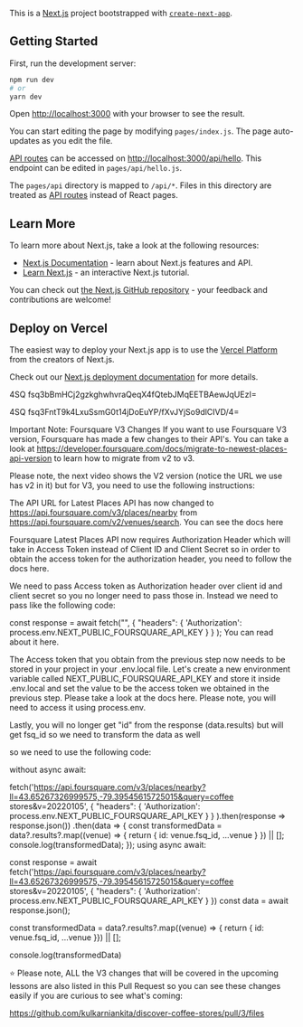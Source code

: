 This is a [Next.js](https://nextjs.org/) project bootstrapped with [`create-next-app`](https://github.com/vercel/next.js/tree/canary/packages/create-next-app).

## Getting Started

First, run the development server:

```bash
npm run dev
# or
yarn dev
```

Open [http://localhost:3000](http://localhost:3000) with your browser to see the result.

You can start editing the page by modifying `pages/index.js`. The page auto-updates as you edit the file.

[API routes](https://nextjs.org/docs/api-routes/introduction) can be accessed on [http://localhost:3000/api/hello](http://localhost:3000/api/hello). This endpoint can be edited in `pages/api/hello.js`.

The `pages/api` directory is mapped to `/api/*`. Files in this directory are treated as [API routes](https://nextjs.org/docs/api-routes/introduction) instead of React pages.

## Learn More

To learn more about Next.js, take a look at the following resources:

- [Next.js Documentation](https://nextjs.org/docs) - learn about Next.js features and API.
- [Learn Next.js](https://nextjs.org/learn) - an interactive Next.js tutorial.

You can check out [the Next.js GitHub repository](https://github.com/vercel/next.js/) - your feedback and contributions are welcome!

## Deploy on Vercel

The easiest way to deploy your Next.js app is to use the [Vercel Platform](https://vercel.com/new?utm_medium=default-template&filter=next.js&utm_source=create-next-app&utm_campaign=create-next-app-readme) from the creators of Next.js.

Check out our [Next.js deployment documentation](https://nextjs.org/docs/deployment) for more details.



4SQ  fsq3bBmHCj2gzkghwhvraQeqX4fQtebJMqEETBAewJqUEzI=

4SQ  fsq3FntT9k4LxuSsmG0t14jDoEuYP/fXvJYjSo9dlCIVD/4=





Important Note: Foursquare V3 Changes
If you want to use Foursquare V3 version, Foursquare has made a few changes to their API's. You can take a look at https://developer.foursquare.com/docs/migrate-to-newest-places-api-version to learn how to migrate from v2 to v3.

Please note, the next video shows the V2 version (notice the URL we use has v2 in it) but for V3, you need to use the following instructions:



The API URL for Latest Places API has now changed to https://api.foursquare.com/v3/places/nearby from https://api.foursquare.com/v2/venues/search. You can see the docs here

Foursquare Latest Places API now requires Authorization Header which will take in Access Token instead of Client ID and Client Secret so in order to obtain the access token for the authorization header, you need to follow the docs here.

We need to pass Access token as Authorization header over client id and client secret so you no longer need to pass those in. Instead we need to pass like the following code:

const response = await fetch("<URL>",
    {
      "headers": {
        'Authorization': process.env.NEXT_PUBLIC_FOURSQUARE_API_KEY
      }
    }
  );
You can read about it here.

The Access token that you obtain from the previous step now needs to be stored in your project in your .env.local file. Let's create a new environment variable called NEXT_PUBLIC_FOURSQUARE_API_KEY and store it inside .env.local and set the value to be the access token we obtained in the previous step. Please take a look at the docs here. Please note, you will need to access it using process.env.

Lastly, you will no longer get "id" from the response (data.results) but will get fsq_id so we need to transform the data as well

so we need to use the following code:

without async await:

fetch('https://api.foursquare.com/v3/places/nearby?ll=43.65267326999575,-79.39545615725015&query=coffee stores&v=20220105',
    {
      "headers": {
        'Authorization': process.env.NEXT_PUBLIC_FOURSQUARE_API_KEY
      }
    }
  ).then(response => response.json())
  .then(data => {
    const transformedData = data?.results?.map((venue) => {
        return {
            id: venue.fsq_id,
            ...venue
        }
    }) || [];
    console.log(transformedData);
  });
using async await:

const response = await fetch('https://api.foursquare.com/v3/places/nearby?ll=43.65267326999575,-79.39545615725015&query=coffee stores&v=20220105', {
  "headers": {
    'Authorization': process.env.NEXT_PUBLIC_FOURSQUARE_API_KEY
  }
})
const data = await response.json();
 
const transformedData = data?.results?.map((venue) => {
    return {
        id: venue.fsq_id,
        ...venue
    }}) || [];
 
console.log(transformedData)


⭐️ Please note, ALL the V3 changes that will be covered in the upcoming lessons are also listed in this Pull Request so you can see these changes easily if you are curious to see what's coming:

https://github.com/kulkarniankita/discover-coffee-stores/pull/3/files